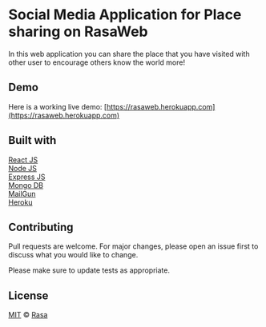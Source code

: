 # Social Media Application for Place sharing on RasaWeb

In this web application you can share the place that you have visited with other user to encourage others know the world more!

## Demo

Here is a working live demo: [https://rasaweb.herokuapp.com](https://rasaweb.herokuapp.com)

## Built with

[React JS](https://reactjs.org)\
[Node JS](https://nodejs.org)\
[Express JS](https://expressjs.com)\
[Mongo DB](https://Mongodb.com)\
[MailGun](https://Mailgun.com)\
[Heroku](https://heroku.com)

## Contributing

Pull requests are welcome. For major changes, please open an issue first
to discuss what you would like to change.

Please make sure to update tests as appropriate.

## License

[MIT](https://choosealicense.com/licenses/mit/) © [Rasa](https://github.com/rkhosroshahli)
